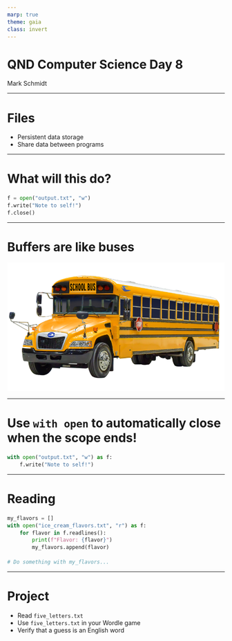```yaml
---
marp: true
theme: gaia
class: invert
---
```


# QND Computer Science Day 8
Mark Schmidt

--- 

# Files

- Persistent data storage
- Share data between programs
---

# What will this do?

```python
f = open("output.txt", "w")
f.write("Note to self!")
f.close()

```

<!-- -->
<!-- What happens if we don't close? -->
<!-- Why didn't it write out to file? -->
<!-- We'll talk about that "w" flag -->
<!-- Files have an internal buffer -->

--- 

# Buffers are like buses

![](../assets/bus.png)


---

# Use `with open` to automatically close when the scope ends!

```python
with open("output.txt", "w") as f:
    f.write("Note to self!")
```
---

# Reading 

```python
my_flavors = []
with open("ice_cream_flavors.txt", "r") as f:
    for flavor in f.readlines():
        print(f"Flavor: {flavor}")
        my_flavors.append(flavor)

# Do something with my_flavors...

```


---

# Project

- Read `five_letters.txt`
- Use `five_letters.txt` in your Wordle game
- Verify that a guess is an English word